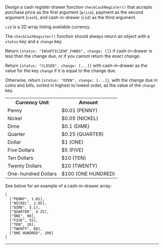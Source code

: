 <div class="challenge-instructions javascript-algorithms-and-data-structures-projects"><div><section id="description">
<p>Design a cash register drawer function <code>checkCashRegister()</code> that accepts purchase price as the first argument (<code>price</code>), payment as the second argument (<code>cash</code>), and cash-in-drawer (<code>cid</code>) as the third argument.</p>
<p><code>cid</code> is a 2D array listing available currency.</p>
<p>The <code>checkCashRegister()</code> function should always return an object with a <code>status</code> key and a <code>change</code> key.</p>
<p>Return <code>{status: "INSUFFICIENT_FUNDS", change: []}</code> if cash-in-drawer is less than the change due, or if you cannot return the exact change.</p>
<p>Return <code>{status: "CLOSED", change: [...]}</code> with cash-in-drawer as the value for the key <code>change</code> if it is equal to the change due.</p>
<p>Otherwise, return <code>{status: "OPEN", change: [...]}</code>, with the change due in coins and bills, sorted in highest to lowest order, as the value of the <code>change</code> key.</p>
<table class="table table-striped"><tbody><tr><th>Currency Unit</th><th>Amount</th></tr><tr><td>Penny</td><td>$0.01 (PENNY)</td></tr><tr><td>Nickel</td><td>$0.05 (NICKEL)</td></tr><tr><td>Dime</td><td>$0.1 (DIME)</td></tr><tr><td>Quarter</td><td>$0.25 (QUARTER)</td></tr><tr><td>Dollar</td><td>$1 (ONE)</td></tr><tr><td>Five Dollars</td><td>$5 (FIVE)</td></tr><tr><td>Ten Dollars</td><td>$10 (TEN)</td></tr><tr><td>Twenty Dollars</td><td>$20 (TWENTY)</td></tr><tr><td>One-hundred Dollars</td><td>$100 (ONE HUNDRED)</td></tr></tbody></table>
<p>See below for an example of a cash-in-drawer array:</p>
<pre class="language-js"><code class="language-js"><span class="token punctuation">[</span>
  <span class="token punctuation">[</span><span class="token string">"PENNY"</span><span class="token punctuation">,</span> <span class="token number">1.01</span><span class="token punctuation">]</span><span class="token punctuation">,</span>
  <span class="token punctuation">[</span><span class="token string">"NICKEL"</span><span class="token punctuation">,</span> <span class="token number">2.05</span><span class="token punctuation">]</span><span class="token punctuation">,</span>
  <span class="token punctuation">[</span><span class="token string">"DIME"</span><span class="token punctuation">,</span> <span class="token number">3.1</span><span class="token punctuation">]</span><span class="token punctuation">,</span>
  <span class="token punctuation">[</span><span class="token string">"QUARTER"</span><span class="token punctuation">,</span> <span class="token number">4.25</span><span class="token punctuation">]</span><span class="token punctuation">,</span>
  <span class="token punctuation">[</span><span class="token string">"ONE"</span><span class="token punctuation">,</span> <span class="token number">90</span><span class="token punctuation">]</span><span class="token punctuation">,</span>
  <span class="token punctuation">[</span><span class="token string">"FIVE"</span><span class="token punctuation">,</span> <span class="token number">55</span><span class="token punctuation">]</span><span class="token punctuation">,</span>
  <span class="token punctuation">[</span><span class="token string">"TEN"</span><span class="token punctuation">,</span> <span class="token number">20</span><span class="token punctuation">]</span><span class="token punctuation">,</span>
  <span class="token punctuation">[</span><span class="token string">"TWENTY"</span><span class="token punctuation">,</span> <span class="token number">60</span><span class="token punctuation">]</span><span class="token punctuation">,</span>
  <span class="token punctuation">[</span><span class="token string">"ONE HUNDRED"</span><span class="token punctuation">,</span> <span class="token number">100</span><span class="token punctuation">]</span>
<span class="token punctuation">]</span>
</code></pre>
</section></div><hr/></div>